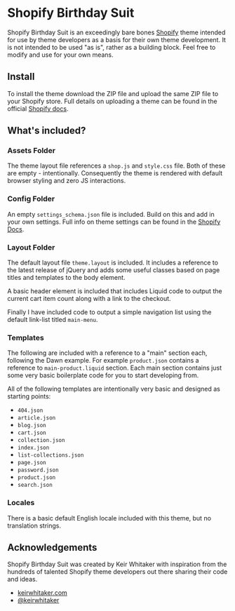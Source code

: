 # Shopify Birthday Suit

Shopify Birthday Suit is an exceedingly bare bones [Shopify](http://shopify.com/) theme intended for use by theme developers as a basis for their own theme development. It is not intended to be used "as is", rather as a building block. Feel free to modify and use for your own means.

## Install

To install the theme download the ZIP file and upload the same ZIP file to your Shopify store. Full details on uploading a theme can be found in the official [Shopify docs](http://docs.shopify.com/themes/the-basics/build-your-theme/upload-theme).

## What's included?

### Assets Folder

The theme layout file references a <code>shop.js</code> and <code>style.css</code> file. Both of these are empty - intentionally. Consequently the theme is rendered with default browser styling and zero JS interactions.

### Config Folder

An empty <code>settings_schema.json</code> file is included. Build on this and add in your own settings. Full info on theme settings can be found in the [Shopify Docs](https://docs.shopify.com/themes/theme-development/storefront-editor/settings-schema).

### Layout Folder

The default layout file <code>theme.layout</code> is included. It includes a reference to the latest release of jQuery and adds some useful classes based on page titles and templates to the body element.

A basic header element is included that includes Liquid code to output the current cart item count along with a link to the checkout.

Finally I have included code to output a simple navigation list using the default link-list titled <code>main-menu</code>.

### Templates

The following are included with a reference to a "main" section each, following the Dawn example. For example <code>product.json</code> contains a reference to <code>main-product.liquid</code> section. Each main section contains just some very basic boilerplate code for you to start developing from.

All of the following templates are intentionally very basic and designed as starting points:

-   <code>404.json</code>
-   <code>article.json</code>
-   <code>blog.json</code>
-   <code>cart.json</code>
-   <code>collection.json</code>
-   <code>index.json</code>
-   <code>list-collections.json</code>
-   <code>page.json</code>
-   <code>password.json</code>
-   <code>product.json</code>
-   <code>search.json</code>

### Locales

There is a basic default English locale included with this theme, but no translation strings.

## Acknowledgements

Shopify Birthday Suit was created by Keir Whitaker with inspiration from the hundreds of talented Shopify theme developers out there sharing their code and ideas.

-   [keirwhitaker.com](http://keirwhitaker.com)
-   [@keirwhitaker](http://keirwhitaker.com/twitter)
